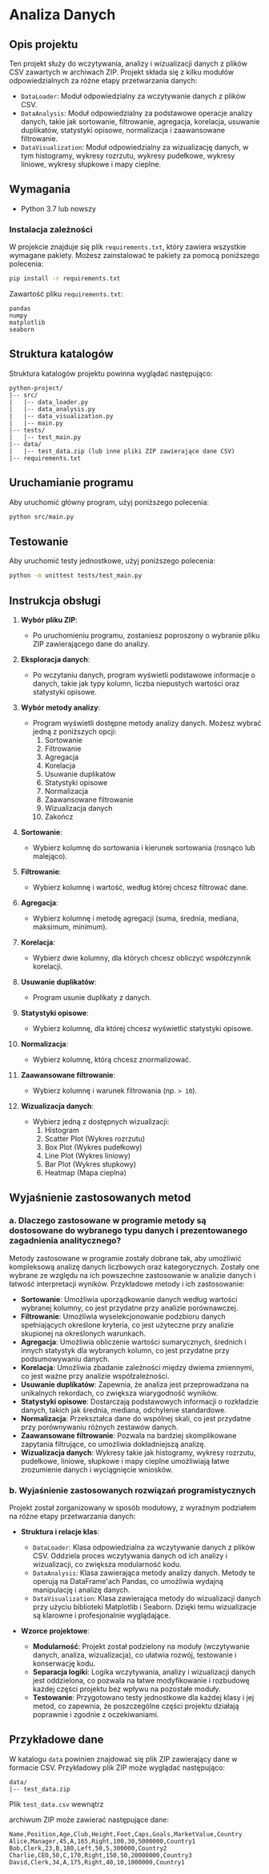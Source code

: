 # Analiza Danych

## Opis projektu

Ten projekt służy do wczytywania, analizy i wizualizacji danych z plików CSV zawartych w archiwach ZIP. Projekt składa się z kilku modułów odpowiedzialnych za różne etapy przetwarzania danych:

- `DataLoader`: Moduł odpowiedzialny za wczytywanie danych z plików CSV.
- `DataAnalysis`: Moduł odpowiedzialny za podstawowe operacje analizy danych, takie jak sortowanie, filtrowanie, agregacja, korelacja, usuwanie duplikatów, statystyki opisowe, normalizacja i zaawansowane filtrowanie.
- `DataVisualization`: Moduł odpowiedzialny za wizualizację danych, w tym histogramy, wykresy rozrzutu, wykresy pudełkowe, wykresy liniowe, wykresy słupkowe i mapy cieplne.

## Wymagania

- Python 3.7 lub nowszy

### Instalacja zależności

W projekcie znajduje się plik `requirements.txt`, który zawiera wszystkie wymagane pakiety. Możesz zainstalować te pakiety za pomocą poniższego polecenia:

```bash
pip install -r requirements.txt
```

Zawartość pliku `requirements.txt`:

```
pandas
numpy
matplotlib
seaborn
```

## Struktura katalogów

Struktura katalogów projektu powinna wyglądać następująco:

```
python-project/
|-- src/
|   |-- data_loader.py
|   |-- data_analysis.py
|   |-- data_visualization.py
|   |-- main.py
|-- tests/
|   |-- test_main.py
|-- data/
|   |-- test_data.zip (lub inne pliki ZIP zawierające dane CSV)
|-- requirements.txt
```

## Uruchamianie programu

Aby uruchomić główny program, użyj poniższego polecenia:

```bash
python src/main.py
```

## Testowanie

Aby uruchomić testy jednostkowe, użyj poniższego polecenia:

```bash
python -m unittest tests/test_main.py
```

## Instrukcja obsługi

1. **Wybór pliku ZIP**:

   - Po uruchomieniu programu, zostaniesz poproszony o wybranie pliku ZIP zawierającego dane do analizy.

2. **Eksploracja danych**:

   - Po wczytaniu danych, program wyświetli podstawowe informacje o danych, takie jak typy kolumn, liczba niepustych wartości oraz statystyki opisowe.

3. **Wybór metody analizy**:

   - Program wyświetli dostępne metody analizy danych. Możesz wybrać jedną z poniższych opcji:
     1. Sortowanie
     2. Filtrowanie
     3. Agregacja
     4. Korelacja
     5. Usuwanie duplikatów
     6. Statystyki opisowe
     7. Normalizacja
     8. Zaawansowane filtrowanie
     9. Wizualizacja danych
     10. Zakończ

4. **Sortowanie**:

   - Wybierz kolumnę do sortowania i kierunek sortowania (rosnąco lub malejąco).

5. **Filtrowanie**:

   - Wybierz kolumnę i wartość, według której chcesz filtrować dane.

6. **Agregacja**:

   - Wybierz kolumnę i metodę agregacji (suma, średnia, mediana, maksimum, minimum).

7. **Korelacja**:

   - Wybierz dwie kolumny, dla których chcesz obliczyć współczynnik korelacji.

8. **Usuwanie duplikatów**:

   - Program usunie duplikaty z danych.

9. **Statystyki opisowe**:

   - Wybierz kolumnę, dla której chcesz wyświetlić statystyki opisowe.

10. **Normalizacja**:

    - Wybierz kolumnę, którą chcesz znormalizować.

11. **Zaawansowane filtrowanie**:

    - Wybierz kolumnę i warunek filtrowania (np. `> 10`).

12. **Wizualizacja danych**:
    - Wybierz jedną z dostępnych wizualizacji:
      1. Histogram
      2. Scatter Plot (Wykres rozrzutu)
      3. Box Plot (Wykres pudełkowy)
      4. Line Plot (Wykres liniowy)
      5. Bar Plot (Wykres słupkowy)
      6. Heatmap (Mapa cieplna)

## Wyjaśnienie zastosowanych metod

### a. Dlaczego zastosowane w programie metody są dostosowane do wybranego typu danych i prezentowanego zagadnienia analitycznego?

Metody zastosowane w programie zostały dobrane tak, aby umożliwić kompleksową analizę danych liczbowych oraz kategorycznych. Zostały one wybrane ze względu na ich powszechne zastosowanie w analizie danych i łatwość interpretacji wyników. Przykładowe metody i ich zastosowanie:

- **Sortowanie**: Umożliwia uporządkowanie danych według wartości wybranej kolumny, co jest przydatne przy analizie porównawczej.
- **Filtrowanie**: Umożliwia wyselekcjonowanie podzbioru danych spełniających określone kryteria, co jest użyteczne przy analizie skupionej na określonych warunkach.
- **Agregacja**: Umożliwia obliczenie wartości sumarycznych, średnich i innych statystyk dla wybranych kolumn, co jest przydatne przy podsumowywaniu danych.
- **Korelacja**: Umożliwia zbadanie zależności między dwiema zmiennymi, co jest ważne przy analizie współzależności.
- **Usuwanie duplikatów**: Zapewnia, że analiza jest przeprowadzana na unikalnych rekordach, co zwiększa wiarygodność wyników.
- **Statystyki opisowe**: Dostarczają podstawowych informacji o rozkładzie danych, takich jak średnia, mediana, odchylenie standardowe.
- **Normalizacja**: Przekształca dane do wspólnej skali, co jest przydatne przy porównywaniu różnych zestawów danych.
- **Zaawansowane filtrowanie**: Pozwala na bardziej skomplikowane zapytania filtrujące, co umożliwia dokładniejszą analizę.
- **Wizualizacja danych**: Wykresy takie jak histogramy, wykresy rozrzutu, pudełkowe, liniowe, słupkowe i mapy cieplne umożliwiają łatwe zrozumienie danych i wyciągnięcie wniosków.

### b. Wyjaśnienie zastosowanych rozwiązań programistycznych

Projekt został zorganizowany w sposób modułowy, z wyraźnym podziałem na różne etapy przetwarzania danych:

- **Struktura i relacje klas**:

  - `DataLoader`: Klasa odpowiedzialna za wczytywanie danych z plików CSV. Oddziela proces wczytywania danych od ich analizy i wizualizacji, co zwiększa modularność kodu.
  - `DataAnalysis`: Klasa zawierająca metody analizy danych. Metody te operują na DataFrame'ach Pandas, co umożliwia wydajną manipulację i analizę danych.
  - `DataVisualization`: Klasa zawierająca metody do wizualizacji danych przy użyciu biblioteki Matplotlib i Seaborn. Dzięki temu wizualizacje są klarowne i profesjonalnie wyglądające.

- **Wzorce projektowe**:
  - **Modularność**: Projekt został podzielony na moduły (wczytywanie danych, analiza, wizualizacja), co ułatwia rozwój, testowanie i konserwację kodu.
  - **Separacja logiki**: Logika wczytywania, analizy i wizualizacji danych jest oddzielona, co pozwala na łatwe modyfikowanie i rozbudowę każdej części projektu bez wpływu na pozostałe moduły.
  - **Testowanie**: Przygotowano testy jednostkowe dla każdej klasy i jej metod, co zapewnia, że poszczególne części projektu działają poprawnie i zgodnie z oczekiwaniami.

## Przykładowe dane

W katalogu `data` powinien znajdować się plik ZIP zawierający dane w formacie CSV. Przykładowy plik ZIP może wyglądać następująco:

```
data/
|-- test_data.zip
```

Plik `test_data.csv` wewnątrz

archiwum ZIP może zawierać następujące dane:

```
Name,Position,Age,Club,Height,Foot,Caps,Goals,MarketValue,Country
Alice,Manager,45,A,165,Right,100,30,5000000,Country1
Bob,Clerk,23,B,180,Left,50,5,300000,Country2
Charlie,CEO,50,C,170,Right,150,50,20000000,Country3
David,Clerk,34,A,175,Right,40,10,1000000,Country1
```

